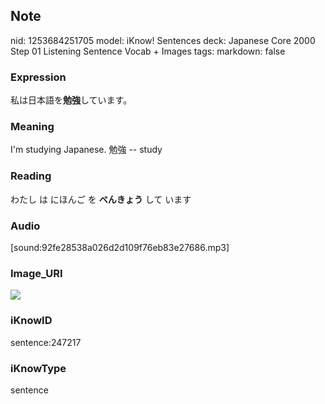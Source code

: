 ## Note
nid: 1253684251705
model: iKnow! Sentences
deck: Japanese Core 2000 Step 01 Listening Sentence Vocab + Images
tags: 
markdown: false

### Expression
<!DOCTYPE html>
<title></title>
私は日本語を<b>勉強</b>しています。



### Meaning
I'm studying Japanese.
勉強 -- study

### Reading
<!DOCTYPE html>
<title></title>
わたし は にほんご を <b>べんきょう</b> して います



### Audio
[sound:92fe28538a026d2d109f76eb83e27686.mp3]

### Image_URI
<!DOCTYPE html>
<title></title>
<img src="8ee69c8939432f6c6648a0ec7caae59b.jpg">



### iKnowID
sentence:247217

### iKnowType
sentence
